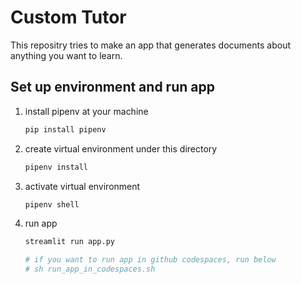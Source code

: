 # Custom Tutor
This repositry tries to make an app that generates documents about anything you want to learn.

## Set up environment and run app
1. install pipenv at your machine
    ```bash
    pip install pipenv
    ```
2. create virtual environment under this directory
    ```bash
    pipenv install
    ```
3. activate virtual environment
    ```bash
    pipenv shell
    ```
4. run app
    ```bash
    streamlit run app.py

    # if you want to run app in github codespaces, run below
    # sh run_app_in_codespaces.sh
    ```

